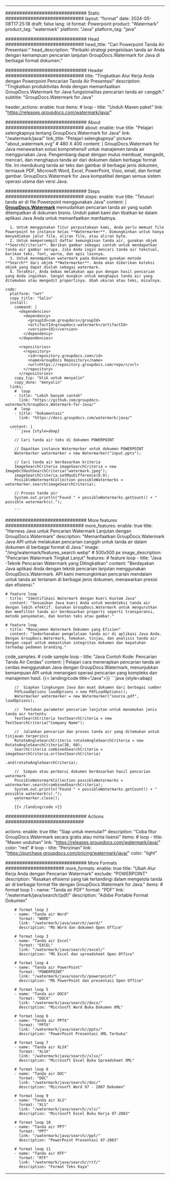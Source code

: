 
---
############################# Static ############################
layout: "format"
date:  2024-05-08T17:25:18
draft: false
lang: id
format: Powerpoint
product: "Watermark"
product_tag: "watermark"
platform: "Java"
platform_tag: "java"

############################# Head ############################
head_title: "Cari Powerpoint Tanda Air Presentasi:"
head_description: "Perbaiki strategi pengelolaan tanda air Anda dengan kemampuan pencarian lanjutan GroupDocs.Watermark for Java di berbagai format dokumen."

############################# Header ############################
title: "Tingkatkan Alur Kerja Anda dengan Powerpoint Pencarian Tanda Air Presentasi" 
description: "Tingkatkan produktivitas Anda dengan memanfaatkan GroupDocs.Watermark for Java fungsionalitas pencarian tanda air canggih."
subtitle: "GroupDocs.Watermark for Java" 

header_actions:
  enable: true
  items:
    #  loop
    - title: "Unduh Maven paket"
      link: "https://releases.groupdocs.com/watermark/java/"
      
############################# About ############################
about:
    enable: true
    title: "Pelajari selengkapnya tentang GroupDocs.Watermark for Java"
    link: "/watermark/java/"
    link_title: "Pelajari selengkapnya"
    picture: "about_watermark.svg" # 480 X 400
    content: |
       GroupDocs.Watermark for Java menawarkan solusi komprehensif untuk manajemen tanda air menggunakan Java. Pengembang dapat dengan mulus membuat, mengedit, mencari, dan menghapus tanda air dari dokumen dalam berbagai format file. Ini mendukung tanda air teks dan gambar di berbagai jenis dokumen, termasuk PDF, Microsoft Word, Excel, PowerPoint, Visio, email, dan format gambar. GroupDocs.Watermark for Java kompatibel dengan semua sistem operasi utama dan versi Java.

############################# Steps ############################
steps:
    enable: true
    title: "Telusuri tanda air di file Powerpoint menggunakan Java"
    content: |
      **[GroupDocs.Watermark](https://products.groupdocs.com/watermark/java/)** memudahkan pencarian tanda air yang sudah ditempatkan di dokumen bisnis. Unduh paket kami dan libatkan ke dalam aplikasi Java Anda untuk memanfaatkan manfaatnya.
      
      1. Untuk menggunakan fitur perpustakaan kami, Anda perlu memuat file Powerpoint ke instance kelas **Watermarker**. Dimungkinkan untuk hanya menyediakan jalur file, aliran file, atau aliran byte.
      2. Untuk mempersempit daftar kemungkinan tanda air, gunakan objek **SearchCriteria**. Berikan gambar sebagai contoh untuk mendapatkan tanda air gambar serupa. Jika Anda ingin mencari tanda air tekstual, berikan teks, font, warna, dan opsi lainnya.
      3. Untuk menempatkan watermark pada dokumen gunakan metode **Search** dari objek **Watermarker**. Anda akan diberikan koleksi objek yang dapat diolah sebagai watermark.
      4. Terakhir, Anda bebas melakukan apa pun dengan hasil pencarian yang Anda inginkan. Sangat mungkin untuk menghapus tanda air yang ditemukan atau mengedit propertinya. Ubah ukuran atau teks, misalnya.
   
    code:
      platform: "net"
      copy_title: "Salin"
      install:
        command: |
          <dependencies>
            <dependency>
              <groupId>com.groupdocs</groupId>
              <artifactId>groupdocs-watermark</artifactId>
              <version>{0}</version>
            </dependency>
          </dependencies>

          <repositories>
            <repository>
              <id>repository.groupdocs.com</id>
              <name>GroupDocs Repository</name>
              <url>https://repository.groupdocs.com/repo/</url>
            </repository>
          </repositories>
        copy_tip: "klik untuk menyalin"
        copy_done: "menyalin"
      links:
        #  loop
        - title: "Lebih banyak contoh"
          link: "https://github.com/groupdocs-watermark/GroupDocs.Watermark-for-Java/"
        #  loop
        - title: "Dokumentasi"
          link: "https://docs.groupdocs.com/watermark/java/"
          
      content: |
        ```java {style=abap}

        // Cari tanda air teks di dokumen POWERPOINT

        // Dapatkan instance Watermarker untuk dokumen POWERPOINT
        Watermarker watermarker = new Watermarker("input.pptx");

        // Cari tanda air berdasarkan kriteria
        ImageSearchCriteria imageSearchCriteria = new ImageDctHashSearchCriteria("watermark.jpeg");
        imageSearchCriteria.setMaxDifference(0.9);
        PossibleWatermarkCollection possibleWatermarks = watermarker.search(imageSearchCriteria);

        // Proses tanda air
        System.out.println("Found " + possibleWatermarks.getCount() + " possible watermark(s).");
        
        ```   
        
############################# More features ############################
more_features:
  enable: true
  title: "Harness Java untuk Pencarian Watermark Lanjutan dengan GroupDocs.Watermark"
  description: "Memanfaatkan GroupDocs.Watermark Java API untuk melakukan pencarian canggih untuk tanda air dalam dokumen di berbagai format di Java."
  image: "/img/watermark/features_search.webp" # 500x500 px
  image_description: "Pencarian Watermark Tingkat Lanjut"
  features:
    # feature loop
    - title: "Java -Teknik Pencarian Watermark yang Ditingkatkan"
      content: "Berdayakan Java aplikasi Anda dengan teknik pencarian lanjutan menggunakan GroupDocs.Watermark. API kami memungkinkan pencarian mendalam untuk tanda air tertanam di berbagai jenis dokumen, menawarkan presisi dan efisiensi."

    # feature loop
    - title: "Identifikasi Watermark dengan Kueri Kustom Java"
      content: "Sesuaikan Java kueri Anda untuk mendeteksi tanda air dengan lebih efektif. Gunakan GroupDocs.Watermark untuk mengurutkan dan memfilter tanda air berdasarkan properti seperti transparansi, metode penyematan, dan konten teks atau gambar."

    # feature loop
    - title: "Manajemen Watermark Dokumen yang Efisien"
      content: "Sederhanakan pengelolaan tanda air di aplikasi Java Anda. Dengan GroupDocs.Watermark, temukan, tinjau, dan analisis tanda air dengan cepat untuk memastikan integritas dokumen dan kepatuhan terhadap pedoman branding."
      
  code_samples:
    # code sample loop
    - title: "Java Contoh Kode: Pencarian Tanda Air Cerdas"
      content: |
        Pelajari cara menerapkan pencarian tanda air cerdas menggunakan Java dengan GroupDocs.Watermark, menunjukkan kemampuan API untuk menangani operasi pencarian yang kompleks dan manajemen hasil.
        {{< landing/code title="Java">}}
        ```java {style=abap}
        
        //  Siapkan lingkungan Java dan muat dokumen dari berbagai sumber
        PdfLoadOptions loadOptions = new PdfLoadOptions();
        Watermarker watermarker = new Watermarker("source.pdf", loadOptions);

        //  Tentukan parameter pencarian lanjutan untuk menemukan jenis tanda air tertentu
        TextSearchCriteria textSearchCriteria = new TextSearchCriteria("Company Name");

        //  Jalankan pencarian dan proses tanda air yang ditemukan untuk tinjauan terperinci
        RotateAngleSearchCriteria rotateAngleSearchCriteria = new RotateAngleSearchCriteria(30, 60);
        SearchCriteria combinedSearchCriteria = imageSearchCriteria.or(textSearchCriteria)
                                                                   .and(rotateAngleSearchCriteria);

        //  Simpan atau perbarui dokumen berdasarkan hasil pencarian watermark
        PossibleWatermarkCollection possibleWatermarks = watermarker.search(combinedSearchCriteria);
        System.out.println("Found " + possibleWatermarks.getCount() + " possible watermark(s).");
        watermarker.close();
        ```
        {{< /landing/code >}}


############################# Actions ############################

actions:
  enable: true
  title: "Siap untuk memulai?"
  description: "Coba fitur GroupDocs.Watermark secara gratis atau minta lisensi"
  items:
    #  loop
    - title: "Maven unduhan"
      link: "https://releases.groupdocs.com/watermark/java/"
      color: "red"
        #  loop
    - title: "Perizinan"
      link: "https://purchase.groupdocs.com/pricing/watermark/java/"
      color: "light"


############################# More Formats #####################
more_formats:
    enable: true
    title: "Ubah Alur Kerja Anda dengan Pencarian Watermark"
    exclude: "POWERPOINT"
    description: "Rasakan efisiensi yang tak tertandingi dalam mengelola tanda air di berbagai format file dengan GroupDocs.Watermark for Java."
    items: 
        # format loop 1
        - name: "Tanda air PDF"
          format: "PDF"
          link: "/watermark/java/search//pdf/"
          description: "Adobe Portable Format Dokumen"

        # format loop 2
        - name: "Tanda air Word"
          format: "WORD"
          link: "/watermark/java/search//word/"
          description: "MS Word dan dokumen Open Office"
          
        # format loop 3
        - name: "Tanda air Excel"
          format: "EXCEL"
          link: "/watermark/java/search//excel/"
          description: "MS Excel dan spreadsheet Open Office"

        # format loop 4
        - name: "Tanda air PowerPoint"
          format: "POWERPOINT"
          link: "/watermark/java/search//powerpoint/"
          description: "MS PowerPoint dan presentasi Open Office"

        # format loop 5
        - name: "Tanda air DOCX"
          format: "DOCX"
          link: "/watermark/java/search//docx/"
          description: "Microsoft Word Buka Dokumen XML"
          
        # format loop 6
        - name: "Tanda air PPTX"
          format: "PPTX"
          link: "/watermark/java/search//pptx/"
          description: "PowerPoint Presentasi XML Terbuka"
          
        # format loop 7
        - name: "Tanda air XLSX"
          format: "XLSX"
          link: "/watermark/java/search//xlsx/"
          description: "Microsoft Excel Buka Spreadsheet XML"

        # format loop 8
        - name: "Tanda air DOC"
          format: "DOC"
          link: "/watermark/java/search//doc/"
          description: "Microsoft Word 97 - 2007 Dokumen"

        # format loop 9
        - name: "Tanda air XLS"
          format: "XLS"
          link: "/watermark/java/search//xls/"
          description: "Microsoft Excel Buku Kerja 97-2003"

        # format loop 10
        - name: "Tanda air PPT"
          format: "PPT"
          link: "/watermark/java/search//ppt/"
          description: "PowerPoint Presentasi 97-2003"

        # format loop 11
        - name: "Tanda air RTF"
          format: "RTF"
          link: "/watermark/java/search//rtf/"
          description: "Format Teks Kaya"

---